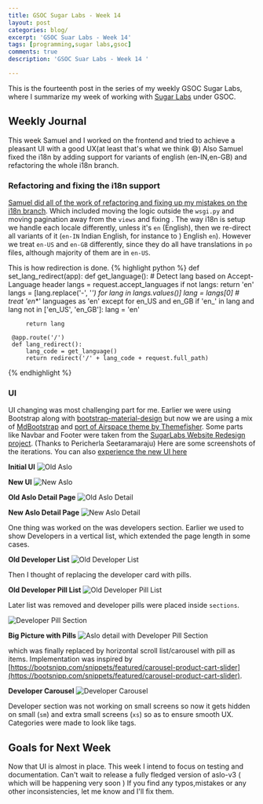 ```yaml
---
title: GSOC Sugar Labs - Week 14
layout: post
categories: blog/
excerpt: 'GSOC Suar Labs - Week 14'
tags: [programming,sugar labs,gsoc]
comments: true
description: 'GSOC Suar Labs - Week 14 '

---
```

This is the fourteenth post in the series of my weekly GSOC Sugar Labs, where I summarize my week of working with [Sugar Labs](https://www.sugarlabs.org) under GSOC.

## Weekly Journal 
This week Samuel and I worked on the frontend and tried to achieve a pleasant UI with a good UX(at least that's what we think :smile:)
Also Samuel fixed the i18n by adding support for variants of english (en-IN,en-GB) and refactoring the whole i18n branch.


### Refactoring and fixing the i18n support
[Samuel did all of the work of refactoring and fixing up my mistakes on the i18n branch](https://github.com/jatindhankhar/aslo-v3/commit/2010b87e9ecfeae0d7c0ddf3a72cc0895d02c9f9).
Which included moving the logic outside the `wsgi.py` and moving pagination away from the `views` and fixing . The way i18n is setup we handle each locale differently, unless it's `en` (English), then we re-direct all variants of it (`en-IN` Indian English, for instance to ) English `en`). However we treat `en-US` and `en-GB` differently, since they do all have translations in `po` files, although majority of them are in `en-US`. 

This is how redirection is done.
{% highlight python %}
def set_lang_redirect(app):
     def get_language():
         # Detect lang based on Accept-Language header
         langs = request.accept_languages
         if not langs:
             return 'en'
         langs = [lang.replace('-', '_') for lang in langs.values()]
         lang = langs[0]
         # treat 'en_*' languages as 'en' except for en_US and en_GB
         if 'en_' in lang and lang not in ['en_US', 'en_GB']:
             lang = 'en'
 
         return lang
 
     @app.route('/')
     def lang_redirect():
         lang_code = get_language()
         return redirect('/' + lang_code + request.full_path)
{% endhighlight %}


### UI
UI changing was most challenging part for me. Earlier we were using Bootstrap along with [bootstrap-material-design](https://github.com/FezVrasta/bootstrap-material-design) but now we are using a mix of [MdBootstrap](https://mdbootstrap.com/) and [port of Airspace theme by Themefisher](https://github.com/luminousrubyist/airspace-jekyll). Some parts like Navbar and Footer were taken from the [SugarLabs Website Redesign project](https://github.com/geekrypter/sugarLabsWebsiteRedesign). (Thanks to Pericherla Seetaramaraju)
Here are some screenshots of the iterations. You can also [experience the new UI here](http://aslo.jatindhankhar.in:5000/en/)


**Initial UI**
<img src="/images/gsoc-week-14/old_aslo.png" alt="Old Aslo">



**New UI**
<img src="/images/gsoc-week-14/new_aslo.png" alt="New Aslo">


**Old Aslo Detail Page**
<img src="/images/gsoc-week-14/old_aslo_detail.png" alt="Old Aslo Detail">


**New Aslo Detail Page**
<img src="/images/gsoc-week-14/new_aslo_detail.png" alt="New Aslo Detail">


One thing was worked on the was developers section. Earlier we used to show Developers in a vertical list, which extended the page length in some cases.


**Old Developer List**
<img src="/images/gsoc-week-14/old_developer_list.png" alt="Old Developer List">

Then I thought of replacing the developer card with pills.


**Old Developer Pill List**
<img src="/images/gsoc-week-14/old_developer_pill_list.png" alt="Old Developer Pill List">

Later list was removed and developer pills were placed inside `sections`.

<img src="/images/gsoc-week-14/developer_pill_section.png" alt="Developer Pill Section">


**Big Picture with Pills**
<img src="/images/gsoc-week-14/aslo_detail_pill.png" alt="Aslo detail with Developer Pill Section">


which was finally replaced by horizontal scroll list/carousel with pill as items. Implementation was inspired by  [https://bootsnipp.com/snippets/featured/carousel-product-cart-slider](https://bootsnipp.com/snippets/featured/carousel-product-cart-slider). 

**Developer Carousel**
<img src="/images/gsoc-week-14/developer_carousel.png" alt="Developer Carousel">

Developer section was not working on small screens so now it gets hidden on small (`sm`) and extra small screens (`xs`) so as to ensure smooth UX. 
Categories were made to look like tags.

## Goals for Next Week
Now that UI is almost in place. This week I intend to focus on testing and documentation. Can't wait to release a fully fledged version of aslo-v3 ( which will be happening very soon )
If you find any typos,mistakes or any other inconsistencies, let me know and I'll fix them.